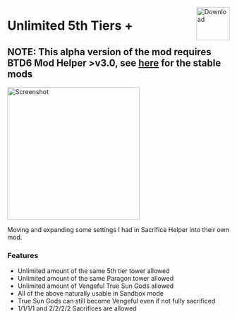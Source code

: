 <a href="https://github.com/doombubbles/unlimited-5th-tiers/releases/latest/download/Unlimited5thTiers.dll"><img align="right" alt="Download" height="75" src="https://github.com/doombubbles/BTD6-Mods/blob/main/download.png?raw=true"></a>

# Unlimited 5th Tiers +

## NOTE: This alpha version of the mod requires BTD6 Mod Helper >v3.0, see [here](https://github.com/doombubbles/BTD6-Mods#readme) for the stable mods

<img alt="Screenshot" src="https://github.com/doombubbles/BTD6-Mods/blob/main/Unlimited5thTiers/image.png?raw=true" height="300" />

Moving and expanding some settings I had in Sacrifice Helper into their own mod.

### Features

- Unlimited amount of the same 5th tier tower allowed
- Unlimited amount of the same Paragon tower allowed
- Unlimited amount of Vengeful True Sun Gods allowed
- All of the above naturally usable  in Sandbox mode
- True Sun Gods can still become Vengeful even if not fully sacrificed
- 1/1/1/1 and 2/2/2/2 Sacrifices are allowed

